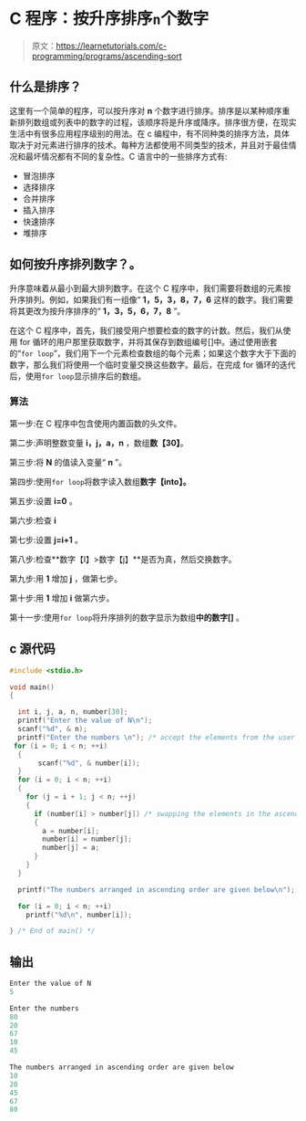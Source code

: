 # C 程序：按升序排序`n`个数字

> 原文：<https://learnetutorials.com/c-programming/programs/ascending-sort>

## 什么是排序？

这里有一个简单的程序，可以按升序对 **n** 个数字进行排序。排序是以某种顺序重新排列数组或列表中的数字的过程，该顺序将是升序或降序。排序很方便，在现实生活中有很多应用程序级别的用法。在 c 编程中，有不同种类的排序方法，具体取决于对元素进行排序的技术。每种方法都使用不同类型的技术，并且对于最佳情况和最坏情况都有不同的复杂性。C 语言中的一些排序方式有:

*   冒泡排序
*   选择排序
*   合并排序
*   插入排序
*   快速排序
*   堆排序

## 如何按升序排列数字？。

升序意味着从最小到最大排列数字。在这个 C 程序中，我们需要将数组的元素按升序排列。例如，如果我们有一组像“ **1，5，3，8，7，6** 这样的数字。我们需要将其更改为按升序排序的“ **1，3，5，6，7，8** ”。

在这个 C 程序中，首先，我们接受用户想要检查的数字的计数。然后，我们从使用 for 循环的用户那里获取数字，并将其保存到数组编号[]中。通过使用嵌套的“`for loop`”，我们用下一个元素检查数组的每个元素；如果这个数字大于下面的数字，那么我们将使用一个临时变量交换这些数字。最后，在完成 for 循环的迭代后，使用`for loop`显示排序后的数组。

### 算法

第一步:在 C 程序中包含使用内置函数的头文件。

第二步:声明整数变量 **i，j，a，n** ，数组**数【30】**。

第三步:将 **N** 的值读入变量“ **n** ”。

第四步:使用`for loop`将数字读入数组**数字【into】。**

第五步:设置 **i=0** 。

第六步:检查 **i**

第七步:设置 **j=i+1** 。

第八步:检查**数字【I】>数字【j】**是否为真，然后交换数字。

第九步:用 **1** 增加 **j** ，做第七步。

第十步:用 **1** 增加 **i** 做第六步。

第十一步:使用`for loop`将升序排列的数字显示为数组**中的数字[]** 。

## c 源代码

```c
#include <stdio.h>

void main()
{

  int i, j, a, n, number[30];
  printf("Enter the value of N\n");
  scanf("%d", & n);
  printf("Enter the numbers \n"); /* accept the elements from the user */
 for (i = 0; i < n; ++i)
  {
       scanf("%d", & number[i]);
  }
  for (i = 0; i < n; ++i)
  {
    for (j = i + 1; j < n; ++j)
    {
      if (number[i] > number[j]) /* swapping the elements in the ascending order */
      {
        a = number[i];
        number[i] = number[j];
        number[j] = a;
      }
    }
  }

  printf("The numbers arranged in ascending order are given below\n"); /* display the output  */

  for (i = 0; i < n; ++i)
    printf("%d\n", number[i]);

} /* End of main() */

```

## 输出

```c
Enter the value of N
5

Enter the numbers
80
20
67
10
45

The numbers arranged in ascending order are given below
10
20
45
67
80
```